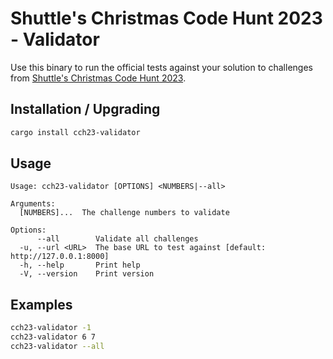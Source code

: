 # Shuttle's Christmas Code Hunt 2023 - Validator

Use this binary to run the official tests against your solution to challenges from [Shuttle's Christmas Code Hunt 2023](https://www.shuttle.dev/cch).

## Installation / Upgrading

```sh
cargo install cch23-validator
```

## Usage

```text
Usage: cch23-validator [OPTIONS] <NUMBERS|--all>

Arguments:
  [NUMBERS]...  The challenge numbers to validate

Options:
      --all        Validate all challenges
  -u, --url <URL>  The base URL to test against [default: http://127.0.0.1:8000]
  -h, --help       Print help
  -V, --version    Print version
```

## Examples

```sh
cch23-validator -1
cch23-validator 6 7
cch23-validator --all
```
